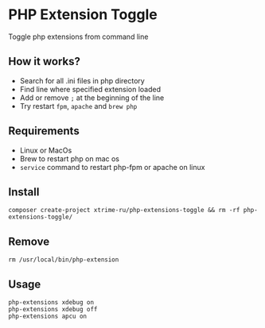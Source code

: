 # PHP Extension Toggle
Toggle php extensions from command line

## How it works?
 - Search for all .ini files in php directory
 - Find line where specified extension loaded 
 - Add or remove `;` at the beginning of the line
 - Try restart `fpm`, `apache` and `brew php`

## Requirements 
- Linux or MacOs
- Brew to restart php on mac os
- `service` command to restart php-fpm or apache on linux

## Install
```
composer create-project xtrime-ru/php-extensions-toggle && rm -rf php-extensions-toggle/
```

## Remove
```rm /usr/local/bin/php-extension```

## Usage
```
php-extensions xdebug on
php-extensions xdebug off
php-extensions apcu on
```
